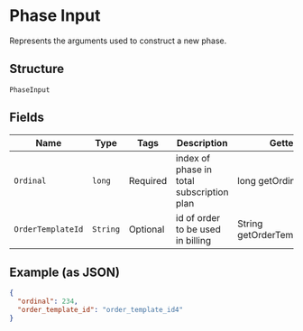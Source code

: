 
# Phase Input

Represents the arguments used to construct a new phase.

## Structure

`PhaseInput`

## Fields

| Name | Type | Tags | Description | Getter |
|  --- | --- | --- | --- | --- |
| `Ordinal` | `long` | Required | index of phase in total subscription plan | long getOrdinal() |
| `OrderTemplateId` | `String` | Optional | id of order to be used in billing | String getOrderTemplateId() |

## Example (as JSON)

```json
{
  "ordinal": 234,
  "order_template_id": "order_template_id4"
}
```

